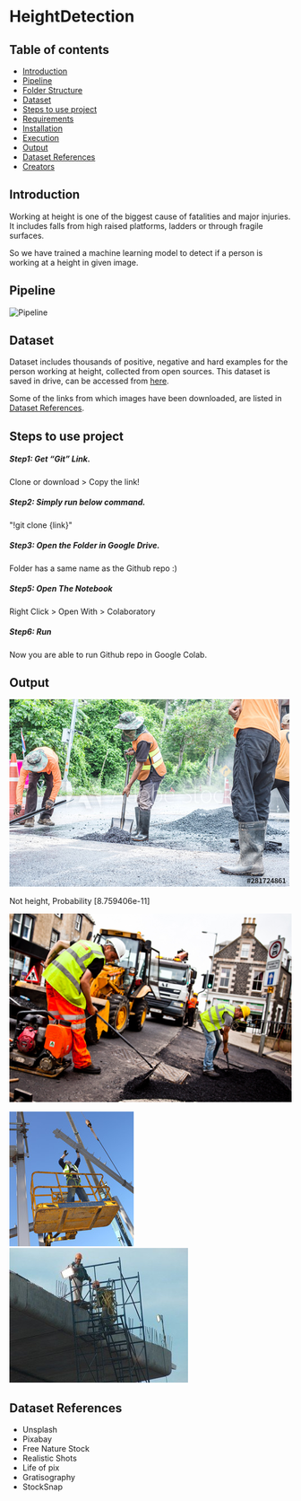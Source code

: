 # HeightDetection

## Table of contents

- [Introduction](#introduction)
- [Pipeline](#pipeline)
- [Folder Structure](#folder-structure-and-details)
- [Dataset](#dataset)
- [Steps to use project](#steps-to-use-project)
- [Requirements](#requirements)
- [Installation](#installation)
- [Execution](#execution-procedure)
- [Output](#output)
- [Dataset References](#dataset-references)
- [Creators](#creators)

## Introduction

Working at height is one of the biggest cause of fatalities and major injuries. It includes falls from high raised platforms, ladders or through fragile surfaces.

So we have trained a machine learning model to detect if a person is working at a height in given image.

## Pipeline
![Pipeline](https://github.com/ManavBansal/Vyntelligence/blob/master/src/readmeImages/pipe.png?raw=true)

## Dataset 

Dataset includes thousands of positive, negative and hard examples for the person working at height, collected from open sources.
This dataset is saved in drive, can be accessed from [here](https://drive.google.com/drive/folders/1_pDFkAN7P4u_QcJ4hScMMtl6UVNoMzEi?usp=sharing).

Some of the links from which images have been downloaded, are listed in [Dataset References](#dataset-references).

## Steps to use project


##### Step1: Get “Git” Link.

Clone or download > Copy the link!

##### Step2: Simply run below command.

"!git clone {link}"

##### Step3: Open the Folder in Google Drive.

Folder has a same name as the Github repo :)

##### Step5: Open The Notebook

Right Click > Open With > Colaboratory

##### Step6: Run

Now you are able to run Github repo in Google Colab.


## Output

![Image1](https://github.com/VynOpenSource/HeightDetection/blob/main/src/outputImages/imagen1.jpg)

Not height, Probability [8.759406e-11]

![Image2](https://github.com/VynOpenSource/HeightDetection/blob/main/src/outputImages/imagen2.jpg)

![Image3](https://github.com/VynOpenSource/HeightDetection/blob/main/src/outputImages/imagep1.jpg)
![Image4](https://github.com/VynOpenSource/HeightDetection/blob/main/src/outputImages/imagep2.jpg)



## Dataset References

- Unsplash
- Pixabay
- Free Nature Stock
- Realistic Shots
- Life of pix
- Gratisography
- StockSnap
